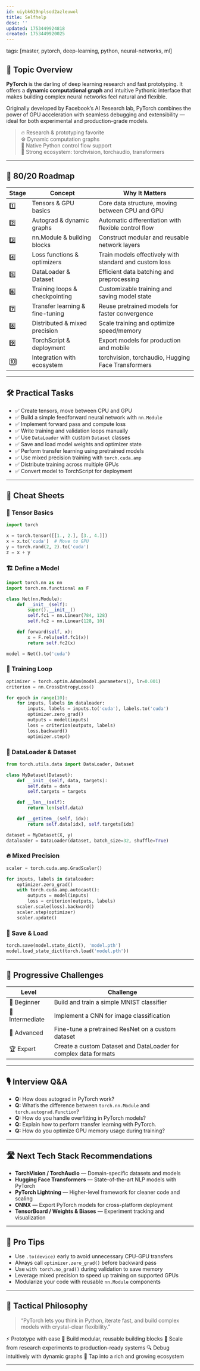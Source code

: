 ```yaml
---
id: uiybk619nplsod2azleuwol
title: Selfhelp
desc: ''
updated: 1753449924818
created: 1753449920025
---
```

tags: [master, pytorch, deep-learning, python, neural-networks, ml]

## 📌 Topic Overview

**PyTorch** is the darling of deep learning research and fast prototyping. It offers a **dynamic computational graph** and intuitive Pythonic interface that makes building complex neural networks feel natural and flexible.

Originally developed by Facebook’s AI Research lab, PyTorch combines the power of GPU acceleration with seamless debugging and extensibility — ideal for both experimental and production-grade models.

> 🔥 Research & prototyping favorite  
> ⚙️ Dynamic computation graphs  
> 🧠 Native Python control flow support  
> 🚀 Strong ecosystem: torchvision, torchaudio, transformers  

---

## 🚀 80/20 Roadmap

| Stage | Concept                          | Why It Matters                                         |
|-------|---------------------------------|--------------------------------------------------------|
| 1️⃣    | Tensors & GPU basics            | Core data structure, moving between CPU and GPU       |
| 2️⃣    | Autograd & dynamic graphs       | Automatic differentiation with flexible control flow   |
| 3️⃣    | nn.Module & building blocks     | Construct modular and reusable network layers          |
| 4️⃣    | Loss functions & optimizers     | Train models effectively with standard and custom loss |
| 5️⃣    | DataLoader & Dataset            | Efficient data batching and preprocessing               |
| 6️⃣    | Training loops & checkpointing | Customizable training and saving model state            |
| 7️⃣    | Transfer learning & fine-tuning| Reuse pretrained models for faster convergence          |
| 8️⃣    | Distributed & mixed precision   | Scale training and optimize speed/memory                |
| 9️⃣    | TorchScript & deployment        | Export models for production and mobile                  |
| 🔟     | Integration with ecosystem      | torchvision, torchaudio, Hugging Face Transformers      |

---

## 🛠️ Practical Tasks

- ✅ Create tensors, move between CPU and GPU  
- ✅ Build a simple feedforward neural network with `nn.Module`  
- ✅ Implement forward pass and compute loss  
- ✅ Write training and validation loops manually  
- ✅ Use `DataLoader` with custom `Dataset` classes  
- ✅ Save and load model weights and optimizer state  
- ✅ Perform transfer learning using pretrained models  
- ✅ Use mixed precision training with `torch.cuda.amp`  
- ✅ Distribute training across multiple GPUs  
- ✅ Convert model to TorchScript for deployment  

---

## 🧾 Cheat Sheets

### 🔢 Tensor Basics

```python
import torch

x = torch.tensor([[1., 2.], [3., 4.]])
x = x.to('cuda')  # Move to GPU
y = torch.rand(2, 2).to('cuda')
z = x + y
````

### 🏗️ Define a Model

```python
import torch.nn as nn
import torch.nn.functional as F

class Net(nn.Module):
    def __init__(self):
        super().__init__()
        self.fc1 = nn.Linear(784, 128)
        self.fc2 = nn.Linear(128, 10)

    def forward(self, x):
        x = F.relu(self.fc1(x))
        return self.fc2(x)

model = Net().to('cuda')
```

### 🔄 Training Loop

```python
optimizer = torch.optim.Adam(model.parameters(), lr=0.001)
criterion = nn.CrossEntropyLoss()

for epoch in range(10):
    for inputs, labels in dataloader:
        inputs, labels = inputs.to('cuda'), labels.to('cuda')
        optimizer.zero_grad()
        outputs = model(inputs)
        loss = criterion(outputs, labels)
        loss.backward()
        optimizer.step()
```

### 🧩 DataLoader & Dataset

```python
from torch.utils.data import DataLoader, Dataset

class MyDataset(Dataset):
    def __init__(self, data, targets):
        self.data = data
        self.targets = targets

    def __len__(self):
        return len(self.data)

    def __getitem__(self, idx):
        return self.data[idx], self.targets[idx]

dataset = MyDataset(X, y)
dataloader = DataLoader(dataset, batch_size=32, shuffle=True)
```

### 🔥 Mixed Precision

```python
scaler = torch.cuda.amp.GradScaler()

for inputs, labels in dataloader:
    optimizer.zero_grad()
    with torch.cuda.amp.autocast():
        outputs = model(inputs)
        loss = criterion(outputs, labels)
    scaler.scale(loss).backward()
    scaler.step(optimizer)
    scaler.update()
```

### 💾 Save & Load

```python
torch.save(model.state_dict(), 'model.pth')
model.load_state_dict(torch.load('model.pth'))
```

---

## 🎯 Progressive Challenges

| Level           | Challenge                                                       |
| --------------- | --------------------------------------------------------------- |
| 🥉 Beginner     | Build and train a simple MNIST classifier                       |
| 🥈 Intermediate | Implement a CNN for image classification                        |
| 🥇 Advanced     | Fine-tune a pretrained ResNet on a custom dataset               |
| 🏆 Expert       | Create a custom Dataset and DataLoader for complex data formats |

---

## 🎙️ Interview Q\&A

* **Q:** How does autograd in PyTorch work?
* **Q:** What’s the difference between `torch.nn.Module` and `torch.autograd.Function`?
* **Q:** How do you handle overfitting in PyTorch models?
* **Q:** Explain how to perform transfer learning with PyTorch.
* **Q:** How do you optimize GPU memory usage during training?

---

## 🛣️ Next Tech Stack Recommendations

* **TorchVision / TorchAudio** — Domain-specific datasets and models
* **Hugging Face Transformers** — State-of-the-art NLP models with PyTorch
* **PyTorch Lightning** — Higher-level framework for cleaner code and scaling
* **ONNX** — Export PyTorch models for cross-platform deployment
* **TensorBoard / Weights & Biases** — Experiment tracking and visualization

---

## 🧠 Pro Tips

* Use `.to(device)` early to avoid unnecessary CPU-GPU transfers
* Always call `optimizer.zero_grad()` before backward pass
* Use `with torch.no_grad()` during validation to save memory
* Leverage mixed precision to speed up training on supported GPUs
* Modularize your code with reusable `nn.Module` components

---

## 🧬 Tactical Philosophy

> “PyTorch lets you think in Python, iterate fast, and build complex models with crystal-clear flexibility.”

⚡ Prototype with ease
🧱 Build modular, reusable building blocks
🚀 Scale from research experiments to production-ready systems
🔍 Debug intuitively with dynamic graphs
🤝 Tap into a rich and growing ecosystem

---
